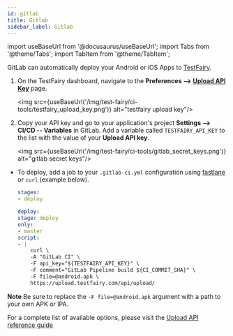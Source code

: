 ```yaml
---
id: gitlab
title: Gitlab
sidebar_label: Gitlab
---
```


import useBaseUrl from '@docusaurus/useBaseUrl';
import Tabs from '@theme/Tabs';
import TabItem from '@theme/TabItem';

GitLab can automatically deploy your Android or iOS Apps to [TestFairy](https://www.testfairy.com/).

1. On the TestFairy dashboard, navigate to the **Preferences --> [Upload API Key](https://app.testfairy.com/settings/api-key)** page.

   <img src={useBaseUrl('/img/test-fairy/ci-tools/testfairy_upload_key.png')} alt="testfairy upload key"/>

2. Copy your API key and go to your application's project **Settings --> CI/CD -- Variables** in GitLab. Add a variable called `TESTFAIRY_API_KEY` to the list with the value of your **Upload API key**.

   <img src={useBaseUrl('/img/test-fairy/ci-tools/gitlab_secret_keys.png')} alt="gitlab secret keys"/>

- To deploy, add a job to your `.gitlab-ci.yml` configuration using [fastlane](https://docs.fastlane.tools/getting-started/ios/beta-deployment/) or `curl` (example below).

  ```yaml
  stages:
  - deploy

  deploy:
  stage: deploy
  only:
  - master
  script:
  - |
      curl \
      -A "GitLab CI" \
      -F api_key="${TESTFAIRY_API_KEY}" \
      -F comment="GitLab Pipeline build ${CI_COMMIT_SHA}" \
      -F file=@android.apk \
      https://upload.testfairy.com/api/upload/
  ```

**Note** Be sure to replace the `-F file=@android.apk` argument with a path to your own APK or IPA.

For a complete list of available options, please visit the [Upload API reference guide](/test-fairy/api-reference/upload-api)
